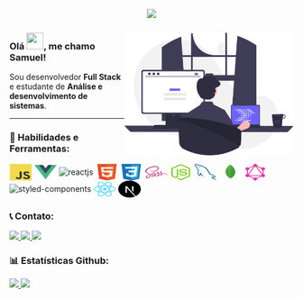  <p align="center">
  <img src="https://readme-typing-svg.herokuapp.com/?lines=Seja+bem-vindo+ao+meu+perfil!&center=true&width=380&height=45">
</p>

<div> 
<img align="right" width="300" src="https://github.com/Samuelcs131/Samuelcs131/blob/main/undraw_programming_re_kg9v.svg" />

### Olá <img src="https://raw.githubusercontent.com/MartinHeinz/MartinHeinz/master/wave.gif" width="30px" height="30px" >, me chamo Samuel!
<p>Sou desenvolvedor <b>Full Stack</b> e estudante de <b>Análise e desenvolvimento de sistemas</b>.</p>

---
### 🚀 Habilidades e Ferramentas:

 
<img align="center" title="javascript" alt="Js" height="30" width="40" src="https://raw.githubusercontent.com/devicons/devicon/master/icons/javascript/javascript-original.svg">
  <img align="center" title="VueJs" alt="reactjs" height="30" width="40" src="https://raw.githubusercontent.com/devicons/devicon/master/icons/vuejs/vuejs-original.svg"> 
  <img align="center" title="Quasar" alt="reactjs" height="30" width="40" src="https://cdn.quasar.dev/logo-v2/svg/logo.svg">
  <img align="center" title="HTML" alt="HTML" height="30" width="40" src="https://raw.githubusercontent.com/devicons/devicon/master/icons/html5/html5-original.svg">
  <img align="center" title="CSS" alt="CSS" height="30" width="40" src="https://raw.githubusercontent.com/devicons/devicon/master/icons/css3/css3-original.svg">
  <img align="center" title="Sass" alt="Sass" height="30" width="40" src="https://raw.githubusercontent.com/devicons/devicon/master/icons/sass/sass-original.svg">
   <img align="center" title="nodeJs" alt="nodeJs" height="30" width="40" src="https://raw.githubusercontent.com/devicons/devicon/master/icons/nodejs/nodejs-plain.svg">
  <img align="center" title="mySQL" alt="mySQL" height="30" width="40" src="https://raw.githubusercontent.com/devicons/devicon/master/icons/mysql/mysql-original.svg">
  <img align="center" title="mongoDB" alt="mongoDB" height="30" width="40" src="https://raw.githubusercontent.com/devicons/devicon/master/icons/mongodb/mongodb-original.svg">
  <img align="center" title="graphQL" alt="graphQL" height="30" width="40" src="https://raw.githubusercontent.com/devicons/devicon/master/icons/graphql/graphql-plain.svg">
 <img align="center" title="styled-components" alt="styled-components" height="40" width="40" src="https://styled-components.com/favicon.png">
 <img align="center" title="ReactJs" alt="reactjs" height="30" width="40" src="https://raw.githubusercontent.com/devicons/devicon/master/icons/react/react-original.svg">
  <img align="center"  title="Next.js" alt="next" height="30" width="40" src="https://raw.githubusercontent.com/devicons/devicon/master/icons/nextjs/nextjs-original.svg">
  

### :telephone_receiver: Contato:
<p>
<a href="https://www.linkedin.com/in/samuelcs131/" alt="Linkedin" target="_blank">
 <img src="https://img.shields.io/badge/-Linkedin-1C1C1C?style=for-the-badge&logo=Linkedin&logoColor=00FFFF&link=https://www.linkedin.com/in/samuelcs131/"/>
</a>

<a href="https://samuelclaudino.vercel.app" alt="portfolio" target="_blank">
 <img src="https://img.shields.io/badge/-Portfolio-1C1C1C?style=for-the-badge&logo=Portfolio&logoColor=00FFFF&link=https://samuelclaudino.vercel.app"/>
</a>
 
<a href="mailto:samuelcs131@gmail.com" alt="email" target="_blank">
 <img src="https://img.shields.io/badge/-Email-1C1C1C?style=for-the-badge&logo=Email&logoColor=00FFFF&link=mailto:samuelcs131@gmail.com"/>
</a>
 
  

 ###  📊 Estatísticas Github:
 
 <div align="left">
  <a href="https://github.com/samuelcs131">
  <img height="165em" src="https://github-readme-stats.vercel.app/api?username=samuelcs131&show_icons=true&theme=github_dark&include_all_commits=true&count_private=true&locale=pt-br"/>
  <img height="165em" src="https://github-readme-stats.vercel.app/api/top-langs/?username=samuelcs131&layout=compact&langs_count=7&theme=github_dark&locale=pt-br"/>
</div>
